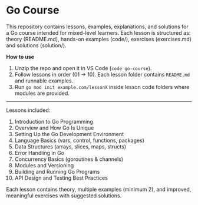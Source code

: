 # Go Course

This repository contains lessons, examples, explanations, and solutions for a Go course
intended for mixed-level learners. Each lesson is structured as: theory (README.md), hands-on examples (code/), exercises (exercises.md) and solutions (solution/).

**How to use**
1. Unzip the repo and open it in VS Code (`code go-course`).
2. Follow lessons in order (01 → 10). Each lesson folder contains `README.md` and runnable examples.
3. Run `go mod init example.com/lessonX` inside lesson code folders where modules are provided.

---
Lessons included:
01. Introduction to Go Programming
02. Overview and How Go Is Unique
03. Setting Up the Go Development Environment
04. Language Basics (vars, control, functions, packages)
05. Data Structures (arrays, slices, maps, structs)
06. Error Handling in Go
07. Concurrency Basics (goroutines & channels)
08. Modules and Versioning
09. Building and Running Go Programs
10. API Design and Testing Best Practices

Each lesson contains theory, multiple examples (minimum 2), and improved, meaningful exercises with suggested solutions.
